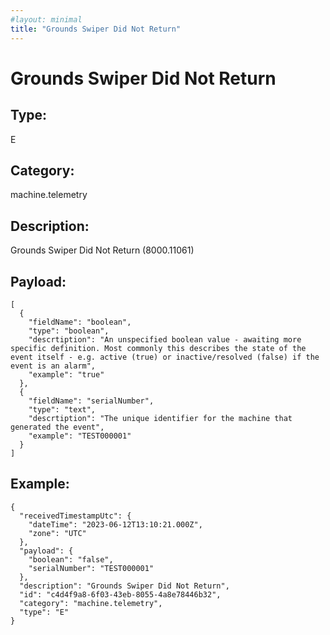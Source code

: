 ```yaml
---
#layout: minimal
title: "Grounds Swiper Did Not Return"
---
```


# Grounds Swiper Did Not Return

## Type:

E

## Category:

machine.telemetry

## Description: 

Grounds Swiper Did Not Return (8000.11061)

## Payload:

```
[
  {
    "fieldName": "boolean",
    "type": "boolean",
    "descrtiption": "An unspecified boolean value - awaiting more specific definition. Most commonly this describes the state of the event itself - e.g. active (true) or inactive/resolved (false) if the event is an alarm",
    "example": "true"
  },
  {
    "fieldName": "serialNumber",
    "type": "text",
    "descrtiption": "The unique identifier for the machine that generated the event",
    "example": "TEST000001"
  }
]
```

## Example:

```
{
  "receivedTimestampUtc": {
    "dateTime": "2023-06-12T13:10:21.000Z",
    "zone": "UTC"
  },
  "payload": {
    "boolean": "false",
    "serialNumber": "TEST000001"
  },
  "description": "Grounds Swiper Did Not Return",
  "id": "c4d4f9a8-6f03-43eb-8055-4a8e78446b32",
  "category": "machine.telemetry",
  "type": "E"
}
```
